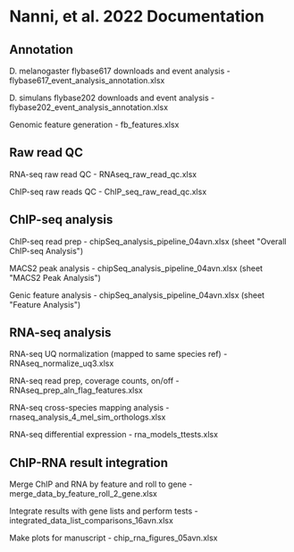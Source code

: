 # Nanni, et al. 2022 Documentation
## Annotation
D. melanogaster flybase617 downloads and event analysis - flybase617_event_analysis_annotation.xlsx

D. simulans flybase202 downloads and event analysis - flybase202_event_analysis_annotation.xlsx

Genomic feature generation - fb_features.xlsx


## Raw read QC
RNA-seq raw read QC - RNAseq_raw_read_qc.xlsx

ChIP-seq raw reads QC - ChIP_seq_raw_read_qc.xlsx


## ChIP-seq analysis
ChIP-seq read prep - chipSeq_analysis_pipeline_04avn.xlsx (sheet "Overall ChIP-seq Analysis")

MACS2 peak analysis - chipSeq_analysis_pipeline_04avn.xlsx (sheet "MACS2 Peak Analysis")

Genic feature analysis - chipSeq_analysis_pipeline_04avn.xlsx (sheet "Feature Analysis")


## RNA-seq analysis
RNA-seq UQ normalization (mapped to same species ref) - RNAseq_normalize_uq3.xlsx

RNA-seq read prep, coverage counts, on/off - RNAseq_prep_aln_flag_features.xlsx

RNA-seq cross-species mapping analysis - rnaseq_analysis_4_mel_sim_orthologs.xlsx

RNA-seq differential expression - rna_models_ttests.xlsx


## ChIP-RNA result integration
Merge ChIP and RNA by feature and roll to gene - merge_data_by_feature_roll_2_gene.xlsx

Integrate results with gene lists and perform tests - integrated_data_list_comparisons_16avn.xlsx

Make plots for manuscript - chip_rna_figures_05avn.xlsx
